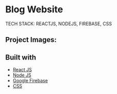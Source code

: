 # Blog Website

TECH STACK:
REACTJS, NODEJS, FIREBASE, CSS

## Project Images:



## Built with 

- [React JS](https://reactjs.org/)
- [Node JS](https://nodejs.org/) 
- [Google Firebase](https://firebase.google.com/) 
- [CSS](https://www.free-css.com/)
